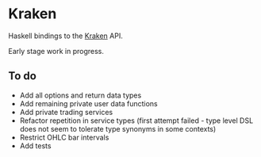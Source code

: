 # Kraken

Haskell bindings to the [Kraken](https://www.kraken.com/en-us/help/api) API. 

Early stage work in progress.

## To do

* Add all options and return data types
* Add remaining private user data functions
* Add private trading services
* Refactor repetition in service types (first attempt failed - type level DSL does not seem to tolerate type synonyms in some contexts)
* Restrict OHLC bar intervals
* Add tests